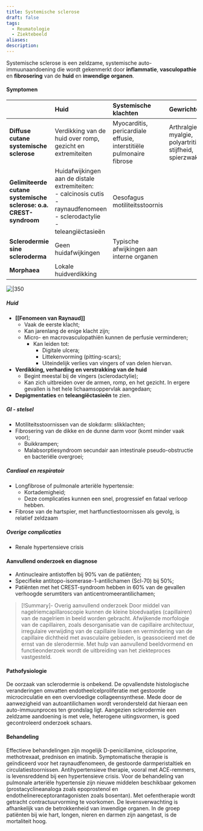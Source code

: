 ```yaml
---
title: Systemische sclerose
draft: false
tags:
  - Reumatologie
  - Ziektebeeld
aliases: 
description:
---
```


Systemische sclerose is een zeldzame, systemische auto-immuunaandoening die wordt gekenmerkt door **inflammatie**, **vasculopathie** en **fibrosering** van de **huid** en **inwendige organen**.

#### Symptomen

|      | Huid  | Systemische klachten | Gewrichten | 
|:-----|:-----| :----| :----|
| **Diffuse cutane systemische sclerose**     | Verdikking van de huid over romp, gezicht en extremiteiten  | Myocarditis, pericardiale effusie, interstitiële pulmonaire fibrose    | Arthralgie, myalgie, polyartritis, stijfheid, spierzwakte |
| **Gelimiteerde cutane systemische sclerose: o.a. CREST-syndroom** | Huidafwijkingen aan de distale extremiteiten: </br> - calcinosis cutis </br> - raynaudfenomeen  </br> - sclerodactylie </br> - teleangiëctasieën | Oesofagus motiliteitsstoornis |
| **Sclerodermie sine scleroderma**     |  Geen huidafwijkingen  |Typische afwijkingen aan interne organen |
| **Morphaea** | Lokale huidverdikking |

![|350](https://i.imgur.com/CQStesS.png)

##### Huid
- **[[Fenomeen van Raynaud]]**
	- Vaak de eerste klacht;
	- Kan jarenlang de enige klacht zijn;
	- Micro- en macrovasculopathiën kunnen de perfusie verminderen;
		- Kan leiden tot:
			- Digitale ulcera;
			- Littekenvorming (pitting-scars);
			- Uiteindelijk verlies van vingers of van delen hiervan.
- **Verdikking, verharding en verstrakking van de huid**
	- Begint meestal bij de vingers (sclerodactylie);
	- Kan zich uitbreiden over de armen, romp, en het gezicht. In ergere gevallen is het hele lichaamsoppervlak aangedaan;
- **Depigmentaties** en **teleangiëctasieën** te zien. 


##### GI - stelsel
- Motiliteitsstoornissen van de slokdarm: slikklachten;
- Fibrosering van de dikke en de dunne darm voor (komt minder vaak voor); 
	- Buikkrampen;
	- Malabsorptiesyndroom secundair aan intestinale pseudo-obstructie en bacteriële overgroei;
##### Cardiaal en respiratoir
- Longfibrose of pulmonale arteriële hypertensie:
	- Kortademigheid;
	- Deze complicaties kunnen een snel, progressief en fataal verloop hebben. 
- Fibrose van de hartspier, met hartfunctiestoornissen als gevolg, is relatief zeldzaam
##### Overige complicaties
- Renale hypertensieve crisis

#### Aanvullend onderzoek en diagnose
- Antinucleaire antistoffen bij 90% van de patiënten;
- Specifieke antitopo-isomerase-1-antilichamen (Scl-70) bij 50%;
- Patiënten met het CREST-syndroom hebben in 60% van de gevallen verhoogde serumtiters van anticentromeerantilichamen;

> [!Summary]- Overig aanvullend onderzoek
> Door middel van nagelriemcapillaroscopie kunnen de kleine bloedvaatjes (capillairen) van de nagelriem in beeld worden gebracht. Afwijkende morfologie van de capillairen, zoals desorganisatie van de capillaire architectuur, irregulaire verwijding van de capillaire lissen en vermindering van de capillaire dichtheid met avasculaire gebieden, is geassocieerd met de ernst van de slerodermie. Met hulp van aanvullend beeldvormend en functieonderzoek wordt de uitbreiding van het ziekteproces vastgesteld.

#### Pathofysiologie
De oorzaak van sclerodermie is onbekend. De opvallendste histologische veranderingen omvatten endotheelcelproliferatie met gestoorde microcirculatie en een overvloedige collageensynthese. Mede door de aanwezigheid van autoantilichamen wordt verondersteld dat hieraan een auto-immuunproces ten grondslag ligt. Aangezien sclerodermie een zeldzame aandoening is met vele, heterogene uitingsvormen, is goed gecontroleerd onderzoek schaars.

#### Behandeling

Effectieve behandelingen zijn mogelijk D-penicillamine, ciclosporine, methotrexaat, prednison en imatinib. Symptomatische therapie is geïndiceerd voor het raynaudfenomeen, de gestoorde darmperistaltiek en circulatiestoornissen. Antihypertensieve therapie, vooral met ACE-remmers, is levensreddend bij een hypertensieve crisis. Voor de behandeling van pulmonale arteriële hypertensie zijn nieuwe middelen beschikbaar gekomen (prostacyclineanaloga zoals epoprostenol en endothelinereceptorantagonisten zoals bosentan). Met oefentherapie wordt getracht contractuurvorming te voorkomen. De levensverwachting is afhankelijk van de betrokkenheid van inwendige organen. In de groep patiënten bij wie hart, longen, nieren en darmen zijn aangetast, is de mortaliteit hoog.